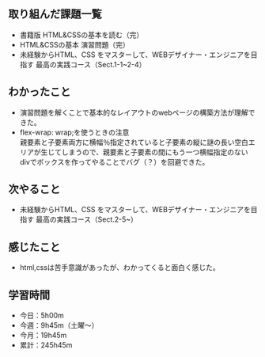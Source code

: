  ## 取り組んだ課題一覧
- 書籍版 HTML&CSSの基本を読む（完）
- HTML&CSSの基本 演習問題（完）
- 未経験からHTML、CSS をマスターして、WEBデザイナー・エンジニアを目指す 最高の実践コース（Sect.1-1~2-4）
## わかったこと
- 演習問題を解くことで基本的なレイアウトのwebページの構築方法が理解できた。
- flex-wrap: wrap;を使うときの注意  
親要素と子要素両方に横幅％指定されていると子要素の縦に謎の長い空白エリアが生じてしまうので、親要素と子要素の間にもう一つ横幅指定のないdivでボックスを作ってやることでバグ（？）を回避できた。
## 次やること
- 未経験からHTML、CSS をマスターして、WEBデザイナー・エンジニアを目指す 最高の実践コース（Sect.2-5~）
## 感じたこと
- html,cssは苦手意識があったが、わかってくると面白く感じた。
## 学習時間
- 今日：5h00m
- 今週：9h45m（土曜〜）
- 今月：19h45m
- 累計：245h45m